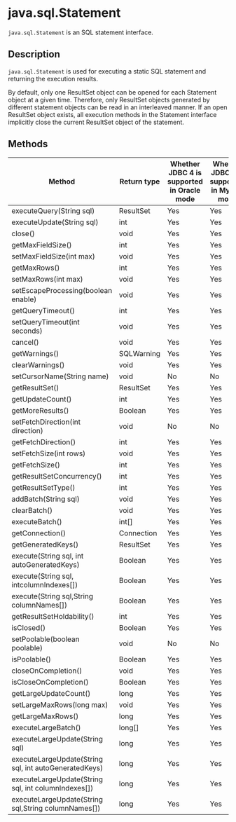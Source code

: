 # java.sql.Statement

`java.sql.Statement` is an SQL statement interface.

## Description

`java.sql.Statement` is used for executing a static SQL statement and returning the execution results.

By default, only one ResultSet object can be opened for each Statement object at a given time. Therefore, only ResultSet objects generated by different statement objects can be read in an interleaved manner. If an open ResultSet object exists, all execution methods in the Statement interface implicitly close the current ResultSet object of the statement.

## Methods



| Method | Return type | Whether JDBC 4 is supported in Oracle mode | Whether JDBC 4 is supported in MySQL mode |
|-------------------------------------------------------|------------|----------------------|--------------------|
| executeQuery(String sql) | ResultSet | Yes | Yes |
| executeUpdate(String sql) | int | Yes | Yes |
| close() | void | Yes | Yes |
| getMaxFieldSize() | int | Yes | Yes |
| setMaxFieldSize(int max) | void | Yes | Yes |
| getMaxRows() | int | Yes | Yes |
| setMaxRows(int max) | void | Yes | Yes |
| setEscapeProcessing(boolean enable) | void | Yes | Yes |
| getQueryTimeout() | int | Yes | Yes |
| setQueryTimeout(int seconds) | void | Yes | Yes |
| cancel() | void | Yes | Yes |
| getWarnings() | SQLWarning | Yes | Yes |
| clearWarnings() | void | Yes | Yes |
| setCursorName(String name) | void | No | No |
| getResultSet() | ResultSet | Yes | Yes |
| getUpdateCount() | int | Yes | Yes |
| getMoreResults() | Boolean | Yes | Yes |
| setFetchDirection(int direction) | void | No | No |
| getFetchDirection() | int | Yes | Yes |
| setFetchSize(int rows) | void | Yes | Yes |
| getFetchSize() | int | Yes | Yes |
| getResultSetConcurrency() | int | Yes | Yes |
| getResultSetType() | int | Yes | Yes |
| addBatch(String sql) | void | Yes | Yes |
| clearBatch() | void | Yes | Yes |
| executeBatch() | int\[\] | Yes | Yes |
| getConnection() | Connection | Yes | Yes |
| getGeneratedKeys() | ResultSet | Yes | Yes |
| execute(String sql, int autoGeneratedKeys) | Boolean | Yes | Yes |
| execute(String sql, intcolumnIndexes\[\]) | Boolean | Yes | Yes |
| execute(String sql,String columnNames\[\]) | Boolean | Yes | Yes |
| getResultSetHoldability() | int | Yes | Yes |
| isClosed() | Boolean | Yes | Yes |
| setPoolable(boolean poolable) | void | No | No |
| isPoolable() | Boolean | Yes | Yes |
| closeOnCompletion() | void | Yes | Yes |
| isCloseOnCompletion() | Boolean | Yes | Yes |
| getLargeUpdateCount() | long | Yes | Yes |
| setLargeMaxRows(long max) | void | Yes | Yes |
| getLargeMaxRows() | long | Yes | Yes |
| executeLargeBatch() | long\[\] | Yes | Yes |
| executeLargeUpdate(String sql) | long | Yes | Yes |
| executeLargeUpdate(String sql, int autoGeneratedKeys) | long | Yes | Yes |
| executeLargeUpdate(String sql, int columnIndexes\[\]) | long | Yes | Yes |
| executeLargeUpdate(String sql,String columnNames\[\]) | long | Yes | Yes |




